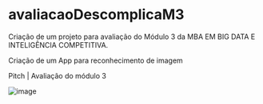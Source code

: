 # avaliacaoDescomplicaM3
Criação de um projeto para avaliação do Módulo 3 da MBA EM BIG DATA E INTELIGÊNCIA COMPETITIVA. 

Criação de um App para reconhecimento de imagem

Pitch | Avaliação do módulo 3

![image](https://user-images.githubusercontent.com/54283401/174485149-2a6ea26f-d2f9-44f0-99ca-6cb88adcd9c0.png)
